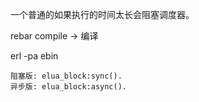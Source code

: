 一个普通的如果执行的时间太长会阻塞调度器。

rebar compile -> 编译

erl -pa ebin

```
阻塞版: elua_block:sync().
异步版: elua_block:async().
```
